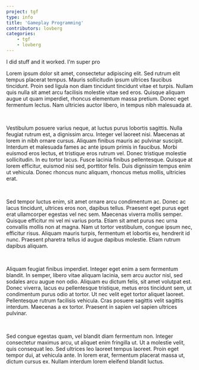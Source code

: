 ```yaml
---
project: tgf
type: info
title: 'Gameplay Programming'
contributors: lovberg
categories: 
    - tgf
    - lovberg
---
```


I did stuff and it worked. I'm super pro

Lorem ipsum dolor sit amet, consectetur adipiscing elit. Sed rutrum elit tempus placerat tempus. Mauris sollicitudin ipsum ultrices faucibus tincidunt. Proin sed ligula non diam tincidunt tincidunt vitae et turpis. Nullam quis nulla sit amet arcu facilisis molestie vitae sed eros. Quisque aliquam augue ut quam imperdiet, rhoncus elementum massa pretium. Donec eget fermentum lectus. Nam ultricies auctor libero, in tempus nibh malesuada at.

<br>

Vestibulum posuere varius neque, at luctus purus lobortis sagittis. Nulla feugiat rutrum est, a dignissim arcu. Integer vel laoreet nisi. Maecenas at lorem in nibh ornare cursus. Aliquam finibus mauris ac pulvinar suscipit. Interdum et malesuada fames ac ante ipsum primis in faucibus. Morbi euismod eros lectus, et tristique eros rutrum vel. Donec tristique molestie sollicitudin. In eu tortor lacus. Fusce lacinia finibus pellentesque. Quisque at lorem efficitur, euismod nisi sed, porttitor felis. Duis dignissim tempus enim ut vehicula. Donec rhoncus nunc aliquam, rhoncus metus mollis, ultricies erat.

<br>

Sed tempor luctus enim, sit amet ornare arcu condimentum ac. Donec ac lacus tincidunt, ultrices eros non, dapibus tellus. Praesent eget purus eget erat ullamcorper egestas vel nec sem. Maecenas viverra mollis semper. Quisque efficitur mi vel mi varius porta. Etiam sit amet purus nec urna convallis mollis non at magna. Nam ut tortor vestibulum, congue ipsum nec, efficitur risus. Aliquam mauris turpis, fermentum et lobortis eu, hendrerit id nunc. Praesent pharetra tellus id augue dapibus molestie. Etiam rutrum dapibus aliquam.

<br>

Aliquam feugiat finibus imperdiet. Integer eget enim a sem fermentum blandit. In semper, libero vitae aliquam lacinia, sem arcu auctor nisl, sed sodales arcu augue non odio. Aliquam eu dictum felis, sit amet volutpat est. Donec viverra, lacus eu pellentesque tristique, metus eros tincidunt sem, ut condimentum purus odio at tortor. Ut nec velit eget tortor aliquet laoreet. Pellentesque rutrum facilisis vehicula. Cras posuere sagittis velit sagittis interdum. Maecenas a ex tortor. Praesent in sapien vel sapien ultrices pulvinar.

<br>

Sed congue egestas quam, vel blandit diam fermentum non. Integer consectetur maximus arcu, ut aliquet enim fringilla ut. Ut a molestie velit, quis consequat leo. Sed ultrices leo laoreet tempus laoreet. Proin eget tempor dui, at vehicula ante. In lorem erat, fermentum placerat massa ut, dictum cursus ex. Nullam interdum lorem eleifend blandit luctus.
<br>
<br>